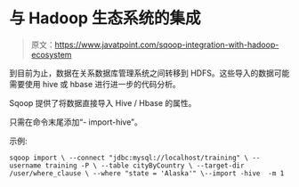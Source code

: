 # 与 Hadoop 生态系统的集成

> 原文：<https://www.javatpoint.com/sqoop-integration-with-hadoop-ecosystem>

到目前为止，数据在关系数据库管理系统之间转移到 HDFS。这些导入的数据可能需要使用 hive 或 hbase 进行进一步的代码分析。

Sqoop 提供了将数据直接导入 Hive / Hbase 的属性。

只需在命令末尾添加“- import-hive”。

示例:

```
sqoop import \ --connect "jdbc:mysql://localhost/training" \ --username training -P \ --table cityByCountry \ --target-dir /user/where_clause \ --where "state = 'Alaska'" \--import -hive  -m 1

```